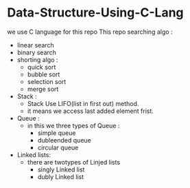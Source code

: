 # Data-Structure-Using-C-Lang
we use C language  for this repo
This repo searching algo :
  - linear search
  - binary search
- shorting algo :
  - quick sort
  - bubble sort
  - selection sort
  - merge sort
- Stack :
  - Stack Use LIFO(list in first out) method.
  - it means we access last added element frist. 
- Queue :
  - in this we three types of Queue :
      - simple queue
      - dubleended queue
      - circular queue
- Linked lists:
  - there are twotypes of Linjed lists
    - singly Linked list
    - dubly Linked list

